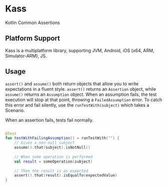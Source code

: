 # Kass
Kotlin Common Assertions

## Platform Support
Kass is a multiplatform library, supporting JVM, Android, iOS (x64, ARM, Simulator-ARM), JS.

## Usage
`assert()` and `assume()` both return objects that allow you to write expectations in a fluent style.
`assert()` returns an `Assertion` object, while `assume()` returns an `Assumption` object.
When an assumption fails, the test execution will stop at that point, throwing a `FailedAssumption` error.
To catch this error and fail silently, use the `runTestWith(subject)` which takes a Scenario.

When an assertion fails, tests fail normally.


```kotlin

@Test
fun testWithFailingAssumption() = runTestWith("") {
    // Given a non-null subject
    assume().that(subject).isNotNull()
    
    // When some operation is performed
    val result = someOperation(subject)
    
    // Then the result is as expected
    assert().that(result).isEqualTo(expectedValue)
}

```
